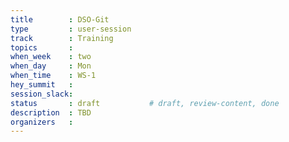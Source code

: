 ```yaml
---
title        : DSO-Git
type         : user-session
track        : Training
topics       : 
when_week    : two
when_day     : Mon
when_time    : WS-1
hey_summit   : 
session_slack:
status       : draft           # draft, review-content, done
description  : TBD
organizers   : 
---
```


### 